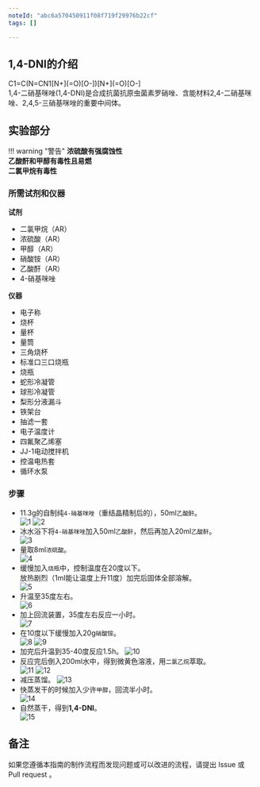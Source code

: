 ```yaml
---
noteId: "abc6a570450911f08f719f29976b22cf"
tags: []

---
```


## 1,4-DNI的介绍

<div class="smiles">C1=C(N=CN1[N+](=O)[O-])[N+](=O)[O-]</div>
1,4-二硝基咪唑(1,4-DNI)是合成抗菌抗原虫菌素罗硝唑、含能材料2,4-二硝基咪唑、2,4,5-三硝基咪唑的重要中间体。  

## 实验部分

!!! warning "警告"
    **浓硫酸有强腐蚀性**  
    **乙酸酐和甲醇有毒性且易燃**  
    **二氯甲烷有毒性**

### 所需试剂和仪器

**试剂** 

* 二氯甲烷（AR）
* 浓硫酸（AR）
* 甲醇（AR）
* 硝酸铵（AR）
* 乙酸酐（AR）
* 4-硝基咪唑

**仪器**

* 电子称
* 烧杯
* 量杯
* 量筒
* 三角烧杯
* 标准口三口烧瓶
* 烧瓶
* 蛇形冷凝管
* 球形冷凝管
* 梨形分液漏斗
* 铁架台
* 抽滤一套
* 电子温度计
* 四氟聚乙烯塞
* JJ-1电动搅拌机
* 控温电热套
* 循环水泵

### 步骤

* 11.3g的自制纯`4-硝基咪唑`（重结晶精制后的），50ml`乙酸酐`。  
![1](1.png)
![2](2.png)  
* 冰水浴下将`4-硝基咪唑`加入50ml`乙酸酐`，然后再加入20ml`乙酸酐`。  
![3](3.png)  
* 量取8ml`浓硫酸`。  
![4](4.png)  
* 缓慢加入`烧瓶`中，控制温度在20度以下。  
放热剧烈（1ml能让温度上升11度）加完后固体全部溶解。  
![5](5.png)  
* 升温至35度左右。  
![6](6.png)  
* 加上回流装置，35度左右反应一小时。  
![7](7.png)  
* 在10度以下缓慢加入20g`硝酸铵`。  
![8](8.png)
![9](9.png)  
* 加完后升温到35-40度反应1.5h。
![10](10.png)  
* 反应完后倒入200ml水中，得到微黄色溶液，用`二氯乙烷`萃取。  
![11](11.png)
![12](12.png)  
* 减压蒸馏。
![13](13.png)
* 快蒸发干的时候加入少许`甲醇`，回流半小时。  
![14](14.png)   
* 自然蒸干，得到**1,4-DNI**。  
![15](15.png)  

## 备注

如果您遵循本指南的制作流程而发现问题或可以改进的流程，请提出 Issue 或 Pull request 。
